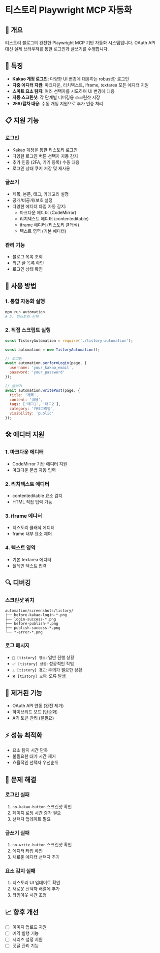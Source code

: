# 티스토리 Playwright MCP 자동화

## 🎯 개요
티스토리 블로그의 완전한 Playwright MCP 기반 자동화 시스템입니다.
OAuth API 대신 실제 브라우저를 통한 로그인과 글쓰기를 수행합니다.

## 🚀 특징
- **Kakao 계정 로그인**: 다양한 UI 변경에 대응하는 robust한 로그인
- **다중 에디터 지원**: 마크다운, 리치텍스트, iframe, textarea 모든 에디터 지원
- **스마트 요소 탐지**: 여러 선택자를 시도하여 UI 변경에 대응
- **자동 스크린샷**: 각 단계별 디버깅용 스크린샷 저장
- **2FA/캡차 대응**: 수동 개입 지원으로 추가 인증 처리

## 📋 지원 기능

### 로그인
- Kakao 계정을 통한 티스토리 로그인
- 다양한 로그인 버튼 선택자 자동 감지
- 추가 인증 (2FA, 기기 등록) 수동 대응
- 로그인 상태 쿠키 저장 및 재사용

### 글쓰기
- 제목, 본문, 태그, 카테고리 설정
- 공개/비공개/보호 설정
- 다양한 에디터 타입 자동 감지:
  - 마크다운 에디터 (CodeMirror)
  - 리치텍스트 에디터 (contenteditable)
  - iframe 에디터 (티스토리 클래식)
  - 텍스트 영역 (기본 에디터)

### 관리 기능
- 블로그 목록 조회
- 최근 글 목록 확인
- 로그인 상태 확인

## 🔧 사용 방법

### 1. 통합 자동화 실행
```bash
npm run automation
# 2. 티스토리 선택
```

### 2. 직접 스크립트 실행
```javascript
const TistoryAutomation = require('./tistory-automation');

const automation = new TistoryAutomation();

// 로그인
await automation.performLogin(page, {
  username: 'your_kakao_email',
  password: 'your_password'
});

// 글쓰기
await automation.writePost(page, {
  title: '제목',
  content: '내용',
  tags: ['태그1', '태그2'],
  category: '카테고리명',
  visibility: 'public'
});
```

## 🛠️ 에디터 지원

### 1. 마크다운 에디터
- CodeMirror 기반 에디터 지원
- 마크다운 문법 자동 입력

### 2. 리치텍스트 에디터
- contenteditable 요소 감지
- HTML 직접 입력 가능

### 3. iframe 에디터
- 티스토리 클래식 에디터
- frame 내부 요소 제어

### 4. 텍스트 영역
- 기본 textarea 에디터
- 플레인 텍스트 입력

## 🔍 디버깅

### 스크린샷 위치
```
automation/screenshots/tistory/
├── before-kakao-login-*.png
├── login-success-*.png
├── before-publish-*.png
├── publish-success-*.png
└── *-error-*.png
```

### 로그 메시지
- `📌 [tistory] 정보`: 일반 진행 상황
- `✅ [tistory] 성공`: 성공적인 작업
- `⚠️ [tistory] 경고`: 주의가 필요한 상황
- `❌ [tistory] 오류`: 오류 발생

## 🚫 제거된 기능
- OAuth API 연동 (완전 제거)
- 하이브리드 모드 (단순화)
- API 토큰 관리 (불필요)

## ⚡ 성능 최적화
- 요소 탐지 시간 단축
- 불필요한 대기 시간 제거
- 효율적인 선택자 우선순위

## 🔧 문제 해결

### 로그인 실패
1. `no-kakao-button` 스크린샷 확인
2. 페이지 로딩 시간 증가 필요
3. 선택자 업데이트 필요

### 글쓰기 실패
1. `no-write-button` 스크린샷 확인
2. 에디터 타입 확인
3. 새로운 에디터 선택자 추가

### 요소 감지 실패
1. 티스토리 UI 업데이트 확인
2. 새로운 선택자 배열에 추가
3. 타임아웃 시간 조정

## 📈 향후 개선
- [ ] 이미지 업로드 지원
- [ ] 예약 발행 기능
- [ ] 시리즈 설정 지원
- [ ] 댓글 관리 기능